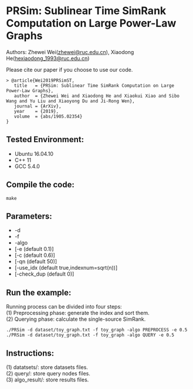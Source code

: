 # PRSim: Sublinear Time SimRank Computation on Large Power-Law Graphs
Authors: Zhewei Wei(zhewei@ruc.edu.cn), Xiaodong He(hexiaodong_1993@ruc.edu.cn)

Please cite our paper if you choose to use our code.
```
> @article{Wei2019PRSimST,
   title   = {PRSim: Sublinear Time SimRank Computation on Large Power-Law Graphs},
   author  = {Zhewei Wei and Xiaodong He and Xiaokui Xiao and Sibo Wang and Yu Liu and Xiaoyong Du and Ji-Rong Wen},
   journal = {ArXiv},
   year    = {2019},
   volume  = {abs/1905.02354}
}
```

## Tested Environment:
- Ubuntu 16.04.10
- C++ 11
- GCC 5.4.0


## Compile the code:
```
make
```


## Parameters:
- -d <dataset> 
- -f <filelabel>
- -algo <algorithm>
- [-e <epsilon> (default 0.1)]
- [-c <damping factor> (default 0.6)]
- [-qn <querynum> (default 50)]
- [-use_idx <whether using index> (default true,indexnum=sqrt(n))]
- [-check_dup <check duplicate edges> (default 0)]


## Run the example:
Running process can be divided into four steps:  
(1) Preprocessing phase: generate the index and sort them.  
(2) Querying phase: calculate the single-source SimRank.  
```
./PRSim -d dataset/toy_graph.txt -f toy_graph -algo PREPROCESS -e 0.5
./PRSim -d dataset/toy_graph.txt -f toy_graph -algo QUERY -e 0.5
```


## Instructions:
(1) datatsets/: store datasets files.  
(2) query/: store query nodes files.  
(3) algo_result/: store results files.  
